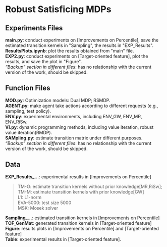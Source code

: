 # Robust Satisficing MDPs

## Experiments Files
**main.py**: conduct experiments on [Improvements on Percentile], save the estimated transition kernels in "Sampling", the results in "EXP_Results". <br>
**ResultsPlots.ipynb**: plot the results obtained from "main" file.<br>
**EXP2.py**: conduct experiments on [Target-oriented feature], plot the results, and save the plot in "Figure".<br>
*“Backup” section in different files*: has no relationship with the current version of the work, should be skipped.<br>

## Function Files
**MOD.py**: Optimization models: Dual MDP; RSMDP.<br>
**AGENT.py**: make agent take actions according to different requests (e.g., sampling, test policy).<br>
**ENV.py**: experimental environments, including ENV_GW, ENV_MR, ENV_RiSw.<br>
**VI.py**: dynamic programming methods, including value iteration, robust value iteration(RMDP).<br>
**SAMpling.py**: estimate transition matrix under different purposes.<br>
*“Backup” section in different files*: has no relationship with the current version of the work, should be skipped.<br>

## Data
**EXP_Results_...**: experimental results in [Improvements on Percentile]<br>
>TM-O: estimate transition kernels without prior knowledge[MR,RiSw]; TM-M: estimate transition kernels with prior knowledge[GW]<br>
L1: L1-norm<br>
EVA-5000: test size 5000<br>
MSK: Mosek solver

**Sampling_...**: estimated transition kernels in [Improvements on Percentile]<br>
**TOF_GenMat**: generated transition kernels in [Target-oriented feature]<br>
**Figure**: results plots in [Improvements on Percentile] and [Target-oriented feature]<br>
**Table**: experimental results in [Target-oriented feature].
